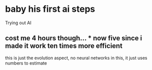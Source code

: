 # baby his first ai steps
Trying out AI

cost me 4 hours though... * now five since i made it work ten times more efficient
-----
this is just the evolution aspect, no neural networks in this, it just uses numbers to estimate
